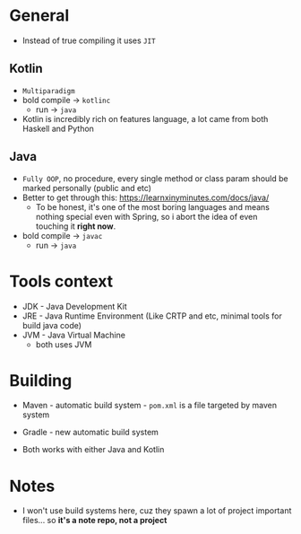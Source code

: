 # General
* Instead of true compiling it uses `JIT` 

## Kotlin
* `Multiparadigm`
* bold compile -> `kotlinc`
    * run -> `java`
* Kotlin is incredibly rich on features language, a lot came from both Haskell and Python

## Java
* `Fully OOP`, no procedure, every single method or class param should be marked personally (public and etc)
* Better to get through this: https://learnxinyminutes.com/docs/java/
    * To be honest, it's one of the most boring languages and means nothing special even with Spring, so i abort the idea of even touching it **right now**.
* bold compile -> `javac`
    * run -> `java`

# Tools context
* JDK - Java Development Kit
* JRE - Java Runtime Environment (Like CRTP and etc, minimal tools for build java code)
* JVM - Java Virtual Machine
    * both uses JVM

# Building
* Maven - automatic build system - `pom.xml` is a file targeted by maven system
* Gradle - new automatic build system

* Both works with either Java and Kotlin

# Notes
* I won't use build systems here, cuz they spawn a lot of project important files... so **it's a note repo, not a project**